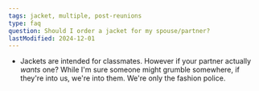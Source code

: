 ```yaml
---
tags: jacket, multiple, post-reunions
type: faq
question: Should I order a jacket for my spouse/partner?
lastModified: 2024-12-01
---
```


- Jackets are intended for classmates. However if your partner actually *wants* one? While I'm sure someone might grumble somewhere, if they're into us, we're into them. We're only the fashion police.
